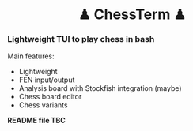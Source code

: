 <h1 align="center"> ♟ ChessTerm ♟ </h1>

### Lightweight TUI to play chess in bash

Main features:

- Lightweight
- FEN input/output
- Analysis board with Stockfish integration (maybe)
- Chess board editor
- Chess variants

**README file TBC**
